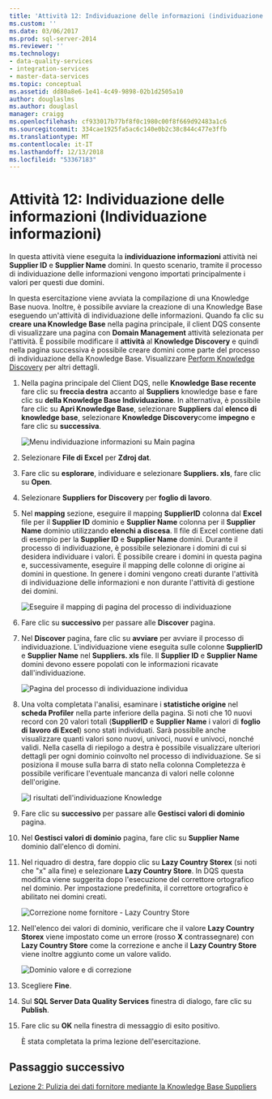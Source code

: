 ```yaml
---
title: 'Attività 12: Individuazione delle informazioni (individuazione informazioni) | Microsoft Docs'
ms.custom: ''
ms.date: 03/06/2017
ms.prod: sql-server-2014
ms.reviewer: ''
ms.technology:
- data-quality-services
- integration-services
- master-data-services
ms.topic: conceptual
ms.assetid: dd80a8e6-1e41-4c49-9898-02b1d2505a10
author: douglaslms
ms.author: douglasl
manager: craigg
ms.openlocfilehash: cf933017b77bf8f0c1980c00f8f669d92483a1c6
ms.sourcegitcommit: 334cae1925fa5ac6c140e0b2c38c844c477e3ffb
ms.translationtype: MT
ms.contentlocale: it-IT
ms.lasthandoff: 12/13/2018
ms.locfileid: "53367183"
---
```

# <a name="task-12-discovering-knowledge-knowledge-discovery"></a>Attività 12: Individuazione delle informazioni (Individuazione informazioni)
  In questa attività viene eseguita la **individuazione informazioni** attività nei **Supplier ID** e **Supplier Name** domini. In questo scenario, tramite il processo di individuazione delle informazioni vengono importati principalmente i valori per questi due domini.  
  
 In questa esercitazione viene avviata la compilazione di una Knowledge Base nuova. Inoltre, è possibile avviare la creazione di una Knowledge Base eseguendo un'attività di individuazione delle informazioni. Quando fa clic su **creare una Knowledge Base** nella pagina principale, il client DQS consente di visualizzare una pagina con **Domain Management** attività selezionata per l'attività. È possibile modificare il **attività** al **Knowledge Discovery** e quindi nella pagina successiva è possibile creare domini come parte del processo di individuazione della Knowledge Base. Visualizzare [Perform Knowledge Discovery](https://msdn.microsoft.com/library/hh510398.aspx) per altri dettagli.  
  
1.  Nella pagina principale del Client DQS, nelle **Knowledge Base recente** fare clic su **freccia destra** accanto al **Suppliers** knowledge base e fare clic su **della Knowledge Base Individuazione**. In alternativa, è possibile fare clic su **Apri Knowledge Base**, selezionare **Suppliers** dal **elenco di knowledge base**, selezionare **Knowledge Discovery**come **impegno** e fare clic su **successiva**.  
  
     ![Menu individuazione informazioni su Main pagina](../../2014/tutorials/media/et-discoveringknowledge-01.jpg "Menu individuazione informazioni su Main pagina")  
  
2.  Selezionare **File di Excel** per **Zdroj dat**.  
  
3.  Fare clic su **esplorare**, individuare e selezionare **Suppliers. xls**, fare clic su **Open**.  
  
4.  Selezionare **Suppliers for Discovery** per **foglio di lavoro**.  
  
5.  Nel **mapping** sezione, eseguire il mapping **SupplierID** colonna dal **Excel** file per il **Supplier ID** dominio e  **Supplier Name** colonna per il **Supplier Name** dominio utilizzando **elenchi a discesa**. Il file di Excel contiene dati di esempio per la **Supplier ID** e **Supplier Name** domini. Durante il processo di individuazione, è possibile selezionare i domini di cui si desidera individuare i valori. È possibile creare i domini in questa pagina e, successivamente, eseguire il mapping delle colonne di origine ai domini in questione. In genere i domini vengono creati durante l'attività di individuazione delle informazioni e non durante l'attività di gestione dei domini.  
  
     ![Eseguire il mapping di pagina del processo di individuazione](../../2014/tutorials/media/et-discoveringknowledge-02.jpg "eseguire il mapping di pagina del processo di individuazione")  
  
6.  Fare clic su **successivo** per passare alle **Discover** pagina.  
  
7.  Nel **Discover** pagina, fare clic su **avviare** per avviare il processo di individuazione. L'individuazione viene eseguita sulle colonne **SupplierID** e **Supplier Name** nel **Suppliers. xls** file. Il **Supplier ID** e **Supplier Name** domini devono essere popolati con le informazioni ricavate dall'individuazione.  
  
     ![Pagina del processo di individuazione individua](../../2014/tutorials/media/et-discoveringknowledge-03.jpg "pagina del processo di individuazione individua")  
  
8.  Una volta completata l'analisi, esaminare i **statistiche origine** nel **scheda Profiler** nella parte inferiore della pagina. Si noti che 10 nuovi record con 20 valori totali (**SupplierID** e **Supplier Name** i valori di **foglio di lavoro di Excel**) sono stati individuati. Sarà possibile anche visualizzare quanti valori sono nuovi, univoci, nuovi e univoci, nonché validi. Nella casella di riepilogo a destra è possibile visualizzare ulteriori dettagli per ogni dominio coinvolto nel processo di individuazione. Se si posiziona il mouse sulla barra di stato nella colonna Completezza è possibile verificare l'eventuale mancanza di valori nelle colonne dell'origine.  
  
     ![I risultati dell'individuazione Knowledge](../../2014/tutorials/media/et-discoveringknowledge-04.jpg "i risultati dell'individuazione della Knowledge Base")  
  
9. Fare clic su **successivo** per passare alle **Gestisci valori di dominio** pagina.  
  
10. Nel **Gestisci valori di dominio** pagina, fare clic su **Supplier Name** dominio dall'elenco di domini.  
  
11. Nel riquadro di destra, fare doppio clic su **Lazy Country Storex** (si noti che "x" alla fine) e selezionare **Lazy Country Store**. In DQS questa modifica viene suggerita dopo l'esecuzione del correttore ortografico nel dominio. Per impostazione predefinita, il correttore ortografico è abilitato nei domini creati.  
  
     ![Correzione nome fornitore - Lazy Country Store](../../2014/tutorials/media/et-discoveringknowledge-05.jpg "correzione nome fornitore - Lazy Country Store")  
  
12. Nell'elenco dei valori di dominio, verificare che il valore **Lazy Country Storex** viene impostato come un errore (rosso **X** contrassegnare) con **Lazy Country Store** come la correzione e anche il **Lazy Country Store** viene inoltre aggiunto come un valore valido.  
  
     ![Dominio valore e di correzione](../../2014/tutorials/media/et-discoveringknowledge-06.jpg "dominio valore e di correzione")  
  
13. Scegliere **Fine**.  
  
14. Sul **SQL Server Data Quality Services** finestra di dialogo, fare clic su **Publish**.  
  
15. Fare clic su **OK** nella finestra di messaggio di esito positivo.  
  
     È stata completata la prima lezione dell'esercitazione.  
  
## <a name="next-step"></a>Passaggio successivo  
 [Lezione 2: Pulizia dei dati fornitore mediante la Knowledge Base Suppliers](../../2014/tutorials/lesson-2-cleansing-supplier-data-using-the-suppliers-knowledge-base.md)  
  
  
